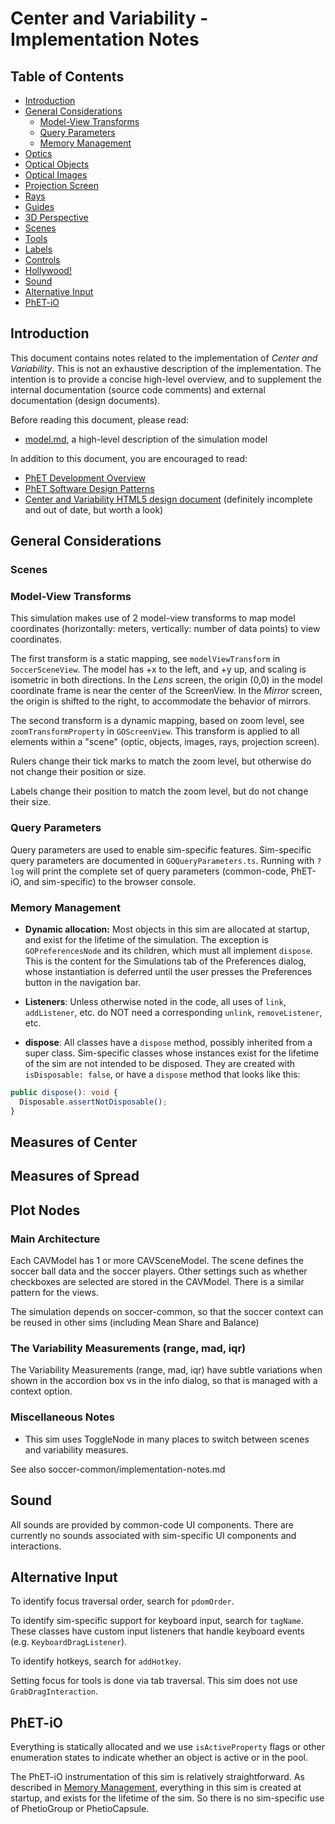 # Center and Variability - Implementation Notes

## Table of Contents
* [Introduction](https://github.com/phetsims/geometric-optics/blob/main/doc/implementation-notes.md#introduction)
* [General Considerations](https://github.com/phetsims/geometric-optics/blob/main/doc/implementation-notes.md#general-considerations)
    * [Model-View Transforms](https://github.com/phetsims/geometric-optics/blob/main/doc/implementation-notes.md#model-view-transforms)
    * [Query Parameters](https://github.com/phetsims/geometric-optics/blob/main/doc/implementation-notes.md#query-parameters)
    * [Memory Management](https://github.com/phetsims/geometric-optics/blob/main/doc/implementation-notes.md#memory-management)
* [Optics](https://github.com/phetsims/geometric-optics/blob/main/doc/implementation-notes.md#optics)
* [Optical Objects](https://github.com/phetsims/geometric-optics/blob/main/doc/implementation-notes.md#optical-objects)
* [Optical Images](https://github.com/phetsims/geometric-optics/blob/main/doc/implementation-notes.md#optical-images)
* [Projection Screen](https://github.com/phetsims/geometric-optics/blob/main/doc/implementation-notes.md#projection-screen)
* [Rays](https://github.com/phetsims/geometric-optics/blob/main/doc/implementation-notes.md#rays)
* [Guides](https://github.com/phetsims/geometric-optics/blob/main/doc/implementation-notes.md#guides)
* [3D Perspective](https://github.com/phetsims/geometric-optics/blob/main/doc/implementation-notes.md#3d-perspective)
* [Scenes](https://github.com/phetsims/geometric-optics/blob/main/doc/implementation-notes.md#scenes)
* [Tools](https://github.com/phetsims/geometric-optics/blob/main/doc/implementation-notes.md#tools)
* [Labels](https://github.com/phetsims/geometric-optics/blob/main/doc/implementation-notes.md#labels)
* [Controls](https://github.com/phetsims/geometric-optics/blob/main/doc/implementation-notes.md#controls)
* [Hollywood!](https://github.com/phetsims/geometric-optics/blob/main/doc/implementation-notes.md#hollywood)
* [Sound](https://github.com/phetsims/geometric-optics/blob/main/doc/implementation-notes.md#sound)
* [Alternative Input](https://github.com/phetsims/geometric-optics/blob/main/doc/implementation-notes.md#alternative-input)
* [PhET-iO](https://github.com/phetsims/geometric-optics/blob/main/doc/implementation-notes.md#phet-io)

## Introduction

This document contains notes related to the implementation of _Center and Variability_.
This is not an exhaustive description of the implementation.  The intention is
to provide a concise high-level overview, and to supplement the internal documentation
(source code comments) and external documentation (design documents).

Before reading this document, please read:
* [model.md](https://github.com/phetsims/center-and-variability/blob/main/doc/model.md), a high-level description of the simulation model

In addition to this document, you are encouraged to read:

* [PhET Development Overview](https://github.com/phetsims/phet-info/blob/main/doc/phet-development-overview.md)
* [PhET Software Design Patterns](https://github.com/phetsims/phet-info/blob/main/doc/phet-software-design-patterns.md)
* [Center and Variability HTML5 design document](https://docs.google.com/document/d/19OG6qtThtkH89zCQmkIckM6ZKV8W1zkCT0ZghXKcL9U/edit#) (definitely incomplete and out of date, but worth a look)

## General Considerations

### Scenes

### Model-View Transforms

This simulation makes use of 2 model-view transforms to map model coordinates (horizontally: meters, vertically: number of data points) to view coordinates.

The first transform is a static mapping, see `modelViewTransform` in `SoccerSceneView`. The model has +x to the left, and +y up, and scaling is isometric in both directions. In the _Lens_ screen, the origin (0,0) in the model coordinate frame is near the center of the ScreenView. In the _Mirror_ screen, the origin is shifted to the right, to accommodate the behavior of mirrors.

The second transform is a dynamic mapping, based on zoom level, see `zoomTransformProperty` in `GOScreenView`. This transform is applied to all elements within a "scene" (optic, objects, images, rays, projection screen).

Rulers change their tick marks to match the zoom level, but otherwise do not change their position or size.

Labels change their position to match the zoom level, but do not change their size.

### Query Parameters

Query parameters are used to enable sim-specific features. Sim-specific query parameters are documented in `GOQueryParameters.ts`.
Running with `?log` will print the complete set of query parameters (common-code, PhET-iO, and sim-specific)
to the browser console.

### Memory Management

* **Dynamic allocation:** Most objects in this sim are allocated at startup, and exist for the lifetime of the
  simulation. The exception is `GOPreferencesNode` and its children, which must all implement `dispose`. This is the
  content for the Simulations tab of the Preferences dialog, whose instantiation is deferred until the user presses
  the Preferences button in the navigation bar.

* **Listeners**: Unless otherwise noted in the code, all uses of `link`, `addListener`, etc. do NOT need a
  corresponding `unlink`, `removeListener`, etc.

* **dispose**: All classes have a `dispose` method, possibly inherited from a super class. Sim-specific classes whose instances exist for the lifetime of the sim are not intended to be disposed. They are created with `isDisposable: false`, or have a `dispose` method that looks like this:

```ts
public dispose(): void {
  Disposable.assertNotDisposable();
}
```
## Measures of Center

## Measures of Spread

## Plot Nodes

### Main Architecture

Each CAVModel has 1 or more CAVSceneModel. The scene defines the soccer ball data and the soccer players. Other settings such
as whether checkboxes are selected are stored in the CAVModel.  There is a similar pattern for the views.

The simulation depends on soccer-common, so that the soccer context can be reused in other sims (including Mean Share and Balance)

### The Variability Measurements (range, mad, iqr)

The Variability Measurements (range, mad, iqr) have subtle variations when shown in the accordion box
vs in the info dialog, so that is managed with a context option.

### Miscellaneous Notes

* This sim uses ToggleNode in many places to switch between scenes and variability measures.

See also soccer-common/implementation-notes.md

## Sound

All sounds are provided by common-code UI components. There are currently no sounds associated with sim-specific UI components and interactions.

## Alternative Input

To identify focus traversal order, search for `pdomOrder`.

To identify sim-specific support for keyboard input, search for `tagName`. These classes have custom input listeners that handle keyboard events (e.g. `KeyboardDragListener`).

To identify hotkeys, search for `addHotkey`.

Setting focus for tools is done via tab traversal. This sim does not use `GrabDragInteraction`.

## PhET-iO

Everything is statically allocated and we use `isActiveProperty` flags or other enumeration states to indicate whether an object is active or in the pool.

The PhET-iO instrumentation of this sim is relatively straightforward. As described in [Memory Management](https://github.com/phetsims/geometric-optics/blob/main/doc/implementation-notes.md#memory-management), everything in this sim is created at startup, and exists for the lifetime of the sim. So there is no sim-specific use of PhetioGroup or PhetioCapsule.  